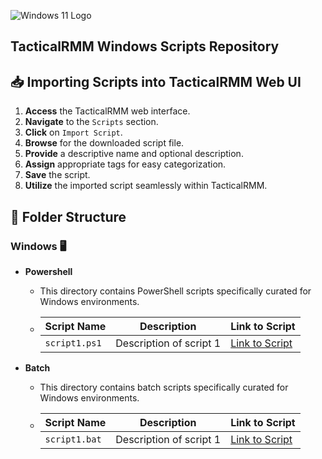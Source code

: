 ![Windows 11 Logo](https://imgs.search.brave.com/1sP9wb_pHPu05UCX-SHcPfZ99ynhrob8zeAoLK5fka0/rs:fit:860:0:0/g:ce/aHR0cHM6Ly91cGxv/YWQud2lraW1lZGlh/Lm9yZy93aWtpcGVk/aWEvY29tbW9ucy90/aHVtYi9lL2U2L1dp/bmRvd3NfMTFfbG9n/by5zdmcvNjQwcHgt/V2luZG93c18xMV9s/b2dvLnN2Zy5wbmc)

## TacticalRMM Windows Scripts Repository

## 📥 Importing Scripts into TacticalRMM Web UI

1. **Access** the TacticalRMM web interface.
2. **Navigate** to the `Scripts` section.
3. **Click** on `Import Script`.
4. **Browse** for the downloaded script file.
5. **Provide** a descriptive name and optional description.
6. **Assign** appropriate tags for easy categorization.
7. **Save** the script.
8. **Utilize** the imported script seamlessly within TacticalRMM.

## 📁 Folder Structure

### Windows 🖥️
- **Powershell**
    - This directory contains PowerShell scripts specifically curated for Windows environments.
    - | Script Name | Description | Link to Script |
        |-------------|-------------|-------------|
        | `script1.ps1` | Description of script 1 | [Link to Script](https://www.google.com) |

- **Batch**
    - This directory contains batch scripts specifically curated for Windows environments.
    - | Script Name | Description | Link to Script |
        |-------------|-------------|-------------|
        | `script1.bat` | Description of script 1 | [Link to Script](https://www.google.com) |
